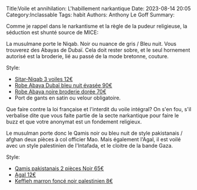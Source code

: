Title:Voile et annihilation: L'habillement narkantique
Date: 2023-08-14 20:05
Category:Inclassable
Tags: habit
Authors: Anthony Le Goff
Summary:

Comme je rappel dans le narkantisme et la règle de la pudeur religieuse, la séduction est shunté source de MICE:

La musulmane porte le Niqab. Noir ou nuance de gris / Bleu nuit. Vous trouverez des Abayas de Dubaï. Cela doit rester sobre, et le seul hornement autorisé est la broderie, lié au passé de la mode bretonne, couture.

Style:

* [Sitar-Niqab 3 voiles 12€](https://www.my-jilbab.com/fr/accessoires-/267-sitar-3-voiles-noir-.html)
* [Robe Abaya Dubaï bleu nuit évasée 90€](https://neyssa-shop.com/fr/abaya-dubai/5068-abaya-dubai-umbrella-shanane-bleu-nuit.html)
* [Robe Abaya noire broderie dorée 70€](https://neyssa-shop.com/fr/abaya-brodee/5059-abaya-dubai-anissah-noire-et-or.html)
* Port de gants en satin ou velour obligatoire.

Que faire contre la loi française et l'interdit du voile intégral? On s'en fou, s'il verbalise dite que vous faite partie de la secte narkantique pour faire le buzz et que votre anonymat est un fondement religieux.

Le musulman porte donc le Qamis noir ou bleu nuit de style pakistanais / afghan deux pièces à col officier Mao. Mais également l'Agal, il est voilé avec un style palestinien de l'Intafada, et le cloitre de la bande Gaza.

Style:

* [Qamis pakistanais 2 pièces Noir 65€](https://neyssa-shop.com/fr/qamis-pakistanais/5077-qamis-pakistanais-2-pieces-lin-noir.html)
* [Agal 12€](https://www.my-qamis.com/accessoire/356-agal-noir-pour-keffieh-.html)
* [Keffieh marron foncé noir palestinien 8€](https://www.mon-keffieh.com/produit/keffieh-marron-fonce-noir-palestinien/)